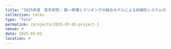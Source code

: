 ```yaml
---
title: "2025年度　若手研究: 第一原理とクリギングの結合モデルによる非線形システムのモデリングと制御の効率化"
collection: talks
type: "Talk"
permalink: /projects/2025-03-01-project-1
venue: #
date: 2025-03-01
location: #
---
```


